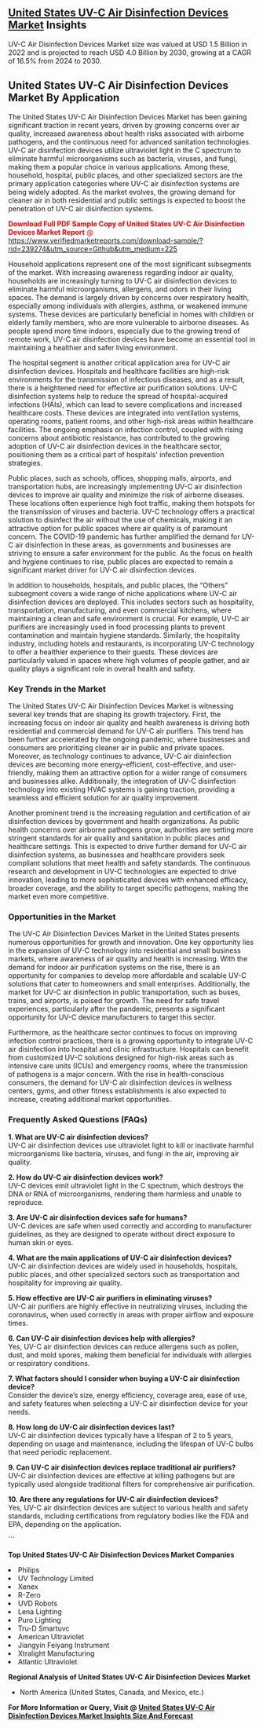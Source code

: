 <h2><a href="https://www.verifiedmarketreports.com/download-sample/?rid=239274&amp;utm_source=Github&amp;utm_medium=225" target="_blank">United States UV-C Air Disinfection Devices Market</a> Insights</h2><p>UV-C Air Disinfection Devices Market size was valued at USD 1.5 Billion in 2022 and is projected to reach USD 4.0 Billion by 2030, growing at a CAGR of 16.5% from 2024 to 2030.</p><p> <h2>United States UV-C Air Disinfection Devices Market By Application</h2> <p>The United States UV-C Air Disinfection Devices Market has been gaining significant traction in recent years, driven by growing concerns over air quality, increased awareness about health risks associated with airborne pathogens, and the continuous need for advanced sanitation technologies. UV-C air disinfection devices utilize ultraviolet light in the C spectrum to eliminate harmful microorganisms such as bacteria, viruses, and fungi, making them a popular choice in various applications. Among these, household, hospital, public places, and other specialized sectors are the primary application categories where UV-C air disinfection systems are being widely adopted. As the market evolves, the growing demand for cleaner air in both residential and public settings is expected to boost the penetration of UV-C air disinfection systems. <p><span class=""><span style="color: #ff0000;"><strong>Download Full PDF Sample Copy of United States UV-C Air Disinfection Devices Market Report</strong> @ </span><a href="https://www.verifiedmarketreports.com/download-sample/?rid=239274&amp;utm_source=Github&amp;utm_medium=225" target="_blank">https://www.verifiedmarketreports.com/download-sample/?rid=239274&amp;utm_source=Github&amp;utm_medium=225</a></span></p></p> <p>Household applications represent one of the most significant subsegments of the market. With increasing awareness regarding indoor air quality, households are increasingly turning to UV-C air disinfection devices to eliminate harmful microorganisms, allergens, and odors in their living spaces. The demand is largely driven by concerns over respiratory health, especially among individuals with allergies, asthma, or weakened immune systems. These devices are particularly beneficial in homes with children or elderly family members, who are more vulnerable to airborne diseases. As people spend more time indoors, especially due to the growing trend of remote work, UV-C air disinfection devices have become an essential tool in maintaining a healthier and safer living environment. <p>The hospital segment is another critical application area for UV-C air disinfection devices. Hospitals and healthcare facilities are high-risk environments for the transmission of infectious diseases, and as a result, there is a heightened need for effective air purification solutions. UV-C disinfection systems help to reduce the spread of hospital-acquired infections (HAIs), which can lead to severe complications and increased healthcare costs. These devices are integrated into ventilation systems, operating rooms, patient rooms, and other high-risk areas within healthcare facilities. The ongoing emphasis on infection control, coupled with rising concerns about antibiotic resistance, has contributed to the growing adoption of UV-C air disinfection devices in the healthcare sector, positioning them as a critical part of hospitals' infection prevention strategies. <p>Public places, such as schools, offices, shopping malls, airports, and transportation hubs, are increasingly implementing UV-C air disinfection devices to improve air quality and minimize the risk of airborne diseases. These locations often experience high foot traffic, making them hotspots for the transmission of viruses and bacteria. UV-C technology offers a practical solution to disinfect the air without the use of chemicals, making it an attractive option for public spaces where air quality is of paramount concern. The COVID-19 pandemic has further amplified the demand for UV-C air disinfection in these areas, as governments and businesses are striving to ensure a safer environment for the public. As the focus on health and hygiene continues to rise, public places are expected to remain a significant market driver for UV-C air disinfection devices. <p>In addition to households, hospitals, and public places, the “Others” subsegment covers a wide range of niche applications where UV-C air disinfection devices are deployed. This includes sectors such as hospitality, transportation, manufacturing, and even commercial kitchens, where maintaining a clean and safe environment is crucial. For example, UV-C air purifiers are increasingly used in food processing plants to prevent contamination and maintain hygiene standards. Similarly, the hospitality industry, including hotels and restaurants, is incorporating UV-C technology to offer a healthier experience to their guests. These devices are particularly valued in spaces where high volumes of people gather, and air quality plays a significant role in overall health and safety. <h3>Key Trends in the Market</h3> <p>The United States UV-C Air Disinfection Devices Market is witnessing several key trends that are shaping its growth trajectory. First, the increasing focus on indoor air quality and health awareness is driving both residential and commercial demand for UV-C air purifiers. This trend has been further accelerated by the ongoing pandemic, where businesses and consumers are prioritizing cleaner air in public and private spaces. Moreover, as technology continues to advance, UV-C air disinfection devices are becoming more energy-efficient, cost-effective, and user-friendly, making them an attractive option for a wider range of consumers and businesses alike. Additionally, the integration of UV-C disinfection technology into existing HVAC systems is gaining traction, providing a seamless and efficient solution for air quality improvement. <p>Another prominent trend is the increasing regulation and certification of air disinfection devices by government and health organizations. As public health concerns over airborne pathogens grow, authorities are setting more stringent standards for air quality and sanitation in public places and healthcare settings. This is expected to drive further demand for UV-C air disinfection systems, as businesses and healthcare providers seek compliant solutions that meet health and safety standards. The continuous research and development in UV-C technologies are expected to drive innovation, leading to more sophisticated devices with enhanced efficacy, broader coverage, and the ability to target specific pathogens, making the market even more competitive. <h3>Opportunities in the Market</h3> <p>The UV-C Air Disinfection Devices Market in the United States presents numerous opportunities for growth and innovation. One key opportunity lies in the expansion of UV-C technology into residential and small business markets, where awareness of air quality and health is increasing. With the demand for indoor air purification systems on the rise, there is an opportunity for companies to develop more affordable and scalable UV-C solutions that cater to homeowners and small enterprises. Additionally, the market for UV-C air disinfection in public transportation, such as buses, trains, and airports, is poised for growth. The need for safe travel experiences, particularly after the pandemic, presents a significant opportunity for UV-C device manufacturers to target this sector. <p>Furthermore, as the healthcare sector continues to focus on improving infection control practices, there is a growing opportunity to integrate UV-C air disinfection into hospital and clinic infrastructure. Hospitals can benefit from customized UV-C solutions designed for high-risk areas such as intensive care units (ICUs) and emergency rooms, where the transmission of pathogens is a major concern. With the rise in health-conscious consumers, the demand for UV-C air disinfection devices in wellness centers, gyms, and other fitness establishments is also expected to increase, creating additional market opportunities. <h3>Frequently Asked Questions (FAQs)</h3> <p><b>1. What are UV-C air disinfection devices?</b><br> UV-C air disinfection devices use ultraviolet light to kill or inactivate harmful microorganisms like bacteria, viruses, and fungi in the air, improving air quality.</p> <p><b>2. How do UV-C air disinfection devices work?</b><br> UV-C devices emit ultraviolet light in the C spectrum, which destroys the DNA or RNA of microorganisms, rendering them harmless and unable to reproduce.</p> <p><b>3. Are UV-C air disinfection devices safe for humans?</b><br> UV-C devices are safe when used correctly and according to manufacturer guidelines, as they are designed to operate without direct exposure to human skin or eyes.</p> <p><b>4. What are the main applications of UV-C air disinfection devices?</b><br> UV-C air disinfection devices are widely used in households, hospitals, public places, and other specialized sectors such as transportation and hospitality for improving air quality.</p> <p><b>5. How effective are UV-C air purifiers in eliminating viruses?</b><br> UV-C air purifiers are highly effective in neutralizing viruses, including the coronavirus, when used correctly in areas with proper airflow and exposure times.</p> <p><b>6. Can UV-C air disinfection devices help with allergies?</b><br> Yes, UV-C air disinfection devices can reduce allergens such as pollen, dust, and mold spores, making them beneficial for individuals with allergies or respiratory conditions.</p> <p><b>7. What factors should I consider when buying a UV-C air disinfection device?</b><br> Consider the device’s size, energy efficiency, coverage area, ease of use, and safety features when selecting a UV-C air disinfection device for your needs.</p> <p><b>8. How long do UV-C air disinfection devices last?</b><br> UV-C air disinfection devices typically have a lifespan of 2 to 5 years, depending on usage and maintenance, including the lifespan of UV-C bulbs that need periodic replacement.</p> <p><b>9. Can UV-C air disinfection devices replace traditional air purifiers?</b><br> UV-C air disinfection devices are effective at killing pathogens but are typically used alongside traditional filters for comprehensive air purification.</p> <p><b>10. Are there any regulations for UV-C air disinfection devices?</b><br> Yes, UV-C air disinfection devices are subject to various health and safety standards, including certifications from regulatory bodies like the FDA and EPA, depending on the application.</p> ```</p><p><strong>Top United States UV-C Air Disinfection Devices Market Companies</strong></p><div data-test-id=""><p><li>Philips</li><li> UV Technology Limited</li><li> Xenex</li><li> R-Zero</li><li> UVD Robots</li><li> Lena Lighting</li><li> Puro Lighting</li><li> Tru-D Smartuvc</li><li> American Ultraviolet</li><li> Jiangyin Feiyang Instrument</li><li> Xtralight Manufacturing</li><li> Atlantic Ultraviolet</li></p><div><strong>Regional Analysis of&nbsp;United States UV-C Air Disinfection Devices Market</strong></div><ul><li dir="ltr"><p dir="ltr">North America&nbsp;(United States, Canada, and Mexico, etc.)</p></li></ul><p><strong>For More Information or Query, Visit @&nbsp;</strong><strong><a href="https://www.verifiedmarketreports.com/product/uv-c-air-disinfection-devices-market/?utm_source=Github&amp;utm_medium=225" target="_blank">United States UV-C Air Disinfection Devices Market Insights Size And Forecast</a></strong></p></div>
